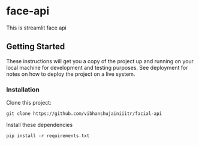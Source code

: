 # face-api
This is streamlit face api

## Getting Started

These instructions will get you a copy of the project up and running on your local machine for development and testing purposes. See deployment for notes on how to deploy the project on a live system.

### Installation

Clone this project:

```
git clone https://github.com/vibhanshujainiiitr/facial-api
```

Install these dependencies 

```
pip install -r requirements.txt
```
